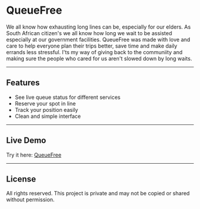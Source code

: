 # QueueFree

We all know how exhausting long lines can be, especially for our elders. As South African citizen's we all know how long we wait to be assisted especially at our government facilities. QueueFree was made with love and care to help everyone plan their trips better, save time and make daily errands less stressful. I'ts my way of giving back to the communiity and making sure the people who cared for us aren't slowed down by long waits. 

---

## Features
- See live queue status for different services
- Reserve your spot in line
- Track your position easily
- Clean and simple interface

---

## Live Demo
Try it here: [QueueFree](https://yourusername.github.io/queuefree/)

---

## License
All rights reserved.
This project is private and may not be copied or shared without permission.
